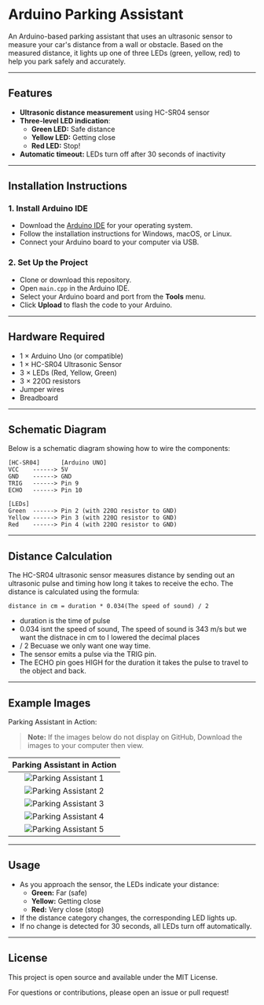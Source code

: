 # Arduino Parking Assistant

An Arduino-based parking assistant that uses an ultrasonic sensor to measure your car's distance from a wall or obstacle. Based on the measured distance, it lights up one of three LEDs (green, yellow, red) to help you park safely and accurately.

---

## Features

- **Ultrasonic distance measurement** using HC-SR04 sensor
- **Three-level LED indication**:
    - **Green LED:** Safe distance
    - **Yellow LED:** Getting close
    - **Red LED:** Stop!
- **Automatic timeout:** LEDs turn off after 30 seconds of inactivity

---

## Installation Instructions

### 1. Install Arduino IDE

- Download the [Arduino IDE](https://www.arduino.cc/en/software) for your operating system.
- Follow the installation instructions for Windows, macOS, or Linux.
- Connect your Arduino board to your computer via USB.

### 2. Set Up the Project

- Clone or download this repository.
- Open `main.cpp` in the Arduino IDE.
- Select your Arduino board and port from the **Tools** menu.
- Click **Upload** to flash the code to your Arduino.

---

## Hardware Required

- 1 × Arduino Uno (or compatible)
- 1 × HC-SR04 Ultrasonic Sensor
- 3 × LEDs (Red, Yellow, Green)
- 3 × 220Ω resistors
- Jumper wires
- Breadboard

---

## Schematic Diagram

Below is a schematic diagram showing how to wire the components:

```
[HC-SR04]      [Arduino UNO]
VCC    ------> 5V
GND    ------> GND
TRIG   ------> Pin 9
ECHO   ------> Pin 10

[LEDs]
Green  ------> Pin 2 (with 220Ω resistor to GND)
Yellow ------> Pin 3 (with 220Ω resistor to GND)
Red    ------> Pin 4 (with 220Ω resistor to GND)
```

---

## Distance Calculation

The HC-SR04 ultrasonic sensor measures distance by sending out an ultrasonic pulse and timing how long it takes to receive the echo. The distance is calculated using the formula:

```
distance in cm = duration * 0.034(The speed of sound) / 2 
```

- duration is the time of pulse
- 0.034 isnt the speed of sound, The speed of sound is 343 m/s but we want the distnace in cm to I lowered the decimal places
- / 2 Becuase we only want one way time.
- The sensor emits a pulse via the TRIG pin.
- The ECHO pin goes HIGH for the duration it takes the pulse to travel to the object and back.


---

## Example Images

Parking Assistant in Action:

> **Note:** If the images below do not display on GitHub, Download the images to your computer then view.

| Parking Assistant in Action |
|:---------------------------:|
| ![Parking Assistant 1](IMG_1051.jpg) |
| ![Parking Assistant 2](IMG_1052.jpg) |
| ![Parking Assistant 3](IMG_1053.jpg) |
| ![Parking Assistant 4](IMG_1054.jpg) |
| ![Parking Assistant 5](IMG_1055.jpg) |

---

## Usage

- As you approach the sensor, the LEDs indicate your distance:
    - **Green:** Far (safe)
    - **Yellow:** Getting close
    - **Red:** Very close (stop)
- If the distance category changes, the corresponding LED lights up.
- If no change is detected for 30 seconds, all LEDs turn off automatically.

---

## License

This project is open source and available under the MIT License.

For questions or contributions, please open an issue or pull request!
